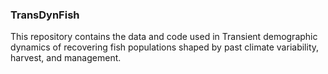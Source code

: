 ### TransDynFish
This repository contains the data and code used in Transient demographic dynamics of recovering fish populations shaped by past climate variability, harvest, and management.
